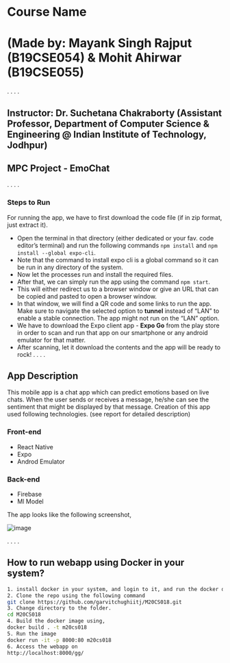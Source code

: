 # Course Name 
# (Made by: Mayank Singh Rajput (B19CSE054) & Mohit Ahirwar (B19CSE055)
.
.
.
.
## Instructor: Dr. Suchetana Chakraborty (Assistant Professor, Department of Computer Science & Engineering @ Indian Institute of Technology, Jodhpur)

## MPC Project - EmoChat
.
.
.
.
### Steps to Run
For running the app, we have to first download the code file (if in zip format, just extract it).
* Open the terminal in that directory (either dedicated or your fav. code editor’s terminal) and run the following commands ```npm install``` and ```npm install --global expo-cli```.
* Note that the command to install expo cli is a global command so it can be run in any directory of the system.
* Now let the processes run and install the required files.
* After that, we can simply run the app using the command ```npm start```.
* This will either redirect us to a browser window or give an URL that can be copied and pasted to open a browser window.
* In that window, we will find a QR code and some links to run the app. Make sure to navigate the selected option to **tunnel** instead of “LAN” to enable a stable connection. The app might not run on the “LAN” option.
* We have to download the Expo client app - **Expo Go** from the play store in order to scan and run that app on our smartphone or any android emulator for that matter.
* After scanning, let it download the contents and the app will be ready to rock!
.
.
.
.
## App Description

This mobile app is a chat app which can predict emotions based on live chats. When the user sends or receives a message, he/she can see the sentiment that might be displayed by that message.
Creation of this app used following technologies. (see report for detailed description)

### Front-end
* React Native
* Expo
* Androd Emulator

### Back-end
* Firebase
* Ml Model

The app looks like the following screenshot,

![image](https://user-images.githubusercontent.com/80277381/131481329-503a4b6f-09ff-4816-9041-ba481aa7ef8e.png)

.
.
.
.

## How to run webapp using Docker in your system?
```sh
1. install docker in your system, and login to it, and run the docker desktop before continuing.
2. Clone the repo using the following command
git clone https://github.com/garvitchughiitj/M20CS018.git
3. Change directory to the folder.
cd M20CS018
4. Build the docker image using, 
docker build . -t m20cs018 
5. Run the image
docker run -it -p 8000:80 m20cs018
6. Access the webapp on 
http://localhost:8000/gg/
```
